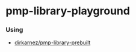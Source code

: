 pmp-library-playground
======================
### Using
- [dirkarnez/pmp-library-prebuilt](https://github.com/dirkarnez/pmp-library-prebuilt)
